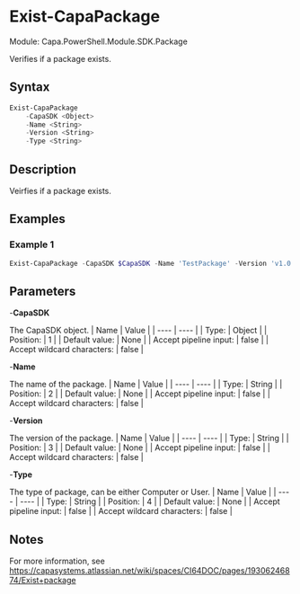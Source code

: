 # Exist-CapaPackage
Module: Capa.PowerShell.Module.SDK.Package

Verifies if a package exists.

## Syntax

```powershell
Exist-CapaPackage
	-CapaSDK <Object>
	-Name <String>
	-Version <String>
	-Type <String>
```

## Description

Veirfies if a package exists.

## Examples

### Example 1
```powershell
Exist-CapaPackage -CapaSDK $CapaSDK -Name 'TestPackage' -Version 'v1.0.0' -Type 'Computer'
```
    

## Parameters

-**CapaSDK**

The CapaSDK object.
| Name | Value |
| ---- | ---- |
| Type: | Object |
| Position: | 1 | 
| Default value: | None | 
| Accept pipeline input: | false | 
| Accept wildcard characters: | false | 

-**Name**

The name of the package.
| Name | Value |
| ---- | ---- |
| Type: | String |
| Position: | 2 | 
| Default value: | None | 
| Accept pipeline input: | false | 
| Accept wildcard characters: | false | 

-**Version**

The version of the package.
| Name | Value |
| ---- | ---- |
| Type: | String |
| Position: | 3 | 
| Default value: | None | 
| Accept pipeline input: | false | 
| Accept wildcard characters: | false | 

-**Type**

The type of package, can be either Computer or User.
| Name | Value |
| ---- | ---- |
| Type: | String |
| Position: | 4 | 
| Default value: | None | 
| Accept pipeline input: | false | 
| Accept wildcard characters: | false | 


## Notes

For more information, see https://capasystems.atlassian.net/wiki/spaces/CI64DOC/pages/19306246874/Exist+package
